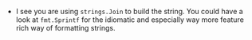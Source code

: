 - I see you are using `strings.Join` to build the string. You could have a look at `fmt.Sprintf` for 
the idiomatic and especially way more feature rich way of formatting strings.